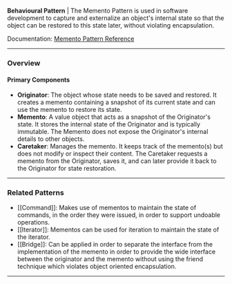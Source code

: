 **Behavioural Pattern** | The Memento Pattern is used in software development to capture and externalize an object's internal state so that the object can be restored to this state later, without violating encapsulation.

Documentation: [Memento Pattern Reference](https://refactoring.guru/design-patterns/memento)
___
### Overview
#### Primary Components
- **Originator**: The object whose state needs to be saved and restored. It creates a memento containing a snapshot of its current state and can use the memento to restore its state.
- **Memento**: A value object that acts as a snapshot of the Originator's state. It stores the internal state of the Originator and is typically immutable. The Memento does not expose the Originator's internal details to other objects.
- **Caretaker**: Manages the memento. It keeps track of the memento(s) but does not modify or inspect their content. The Caretaker requests a memento from the Originator, saves it, and can later provide it back to the Originator for state restoration.

___
### Related Patterns
- [[Command]]: Makes use of mementos to maintain the state of commands, in the order they were issued, in order to support undoable operations. 
- [[Iterator]]: Mementos can be used for iteration to maintain the state of the iterator.
- [[Bridge]]: Can be applied in order to separate the interface from the implementation of the memento in order to provide the wide interface between the originator and the memento without using the friend technique which violates object oriented encapsulation.

___